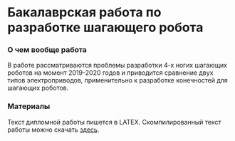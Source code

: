 # Бакалаврская работа по разработке шагающего робота

### О чем вообще работа

В работе рассматриваются проблемы разработки 4-х ногих шагающих роботов на момент 2019-2020 годов и приводится сравнение двух типов электроприводов, применительно к разработке конечностей для шагающих роботов.

### Материалы

Текст дипломной работы пишется в LATEX. Скомпилированный текст работы можно скачать [здесь](https://github.com/tonykolomeytsev/bachelor-level/raw/master/diploma/index.pdf).

